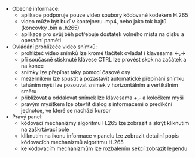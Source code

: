 ﻿* Obecné informace:
	* aplikace podporuje pouze video soubory kódované kodekem H.265
	* video může být buď v kontejneru .mp4, nebo jako tok bajtů (koncovky .bin a .h265) 
	* aplikace pro svůj běh potřebuje dostatek volného místa na disku a operační paměti
* Ovládání prohlížeče video snímků:
	* prohlížeč video snímků lze kromě tlačítek ovládat i klavesama ←,→
	* při současně stisknuté klávese CTRL lze provést skok na začátek a na konec
	* snímky lze přepínat taky pomocí časové osy
	* mezerníkem lze spustit a pozastavit automatické přepínání snímku
	* taháním myši lze posouvat snímek v horizontálním a vertikálním směru
	* přibližovat a oddalovat snímek lze klávesama +,- a kolečkem myši
	* pravým myšítkem lze otevřít dialog s informacemi o predikční jednotce, ve které se nachází kursor
* Pravý panel:
	* kódovací mechanizmy algoritmu H.265 lze zobrazit a skrýt kliknutím na zaškrtávací pole
	* kliknutím na ikonu informace v panelu lze zobrazit detailní popis kódovacích mechanizmů algoritmu H.265
	* ke kódovacím mechanizmům lze rozbalením sekcí zobrazit legendu 